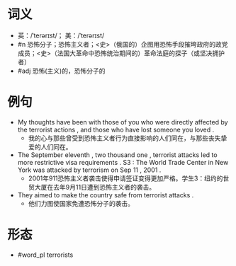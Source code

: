 # 词义
- 英：/ˈterərɪst/； 美：/ˈterərɪst/
- #n 恐怖分子；恐怖主义者；<史>（俄国的）企图用恐怖手段摧垮政府的政党成员；<史>（法国大革命中恐怖统治期间的）革命法庭的探子（或坚决拥护者）
- #adj 恐怖(主义)的，恐怖分子的
# 例句
- My thoughts have been with those of you who were directly affected by the terrorist actions , and those who have lost someone you loved .
	- 我的心与那些曾受到恐怖主义者行为直接影响的人们同在，与那些丧失挚爱的人们同在。
- The September eleventh , two thousand one , terrorist attacks led to more restrictive visa requirements . S3 : The World Trade Center in New York was attacked by terrorism on Sep 11 , 2001 .
	- 2001年911恐怖主义者袭击使得申请签证变得更加严格。学生3：纽约的世贸大厦在去年9月11日遭到恐怖主义者的袭击。
- They aimed to make the country safe from terrorist attacks .
	- 他们力图使国家免遭恐怖分子的袭击。
# 形态
- #word_pl terrorists
